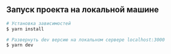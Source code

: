 ## Запуск проекта на локальной машине

```bash
# Установка зависимостей
$ yarn install

# Развернуть dev версию на локальном сервере localhost:3000
$ yarn dev

```
